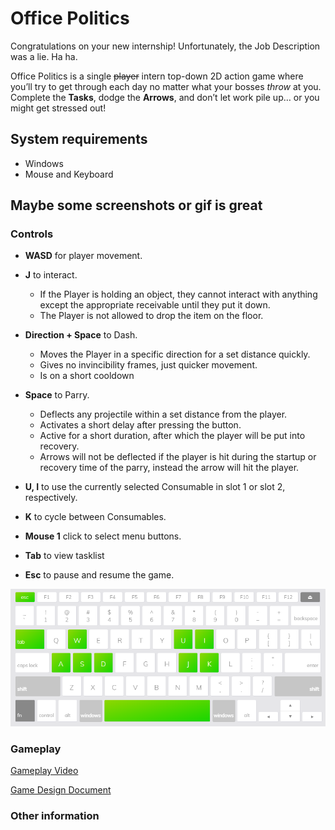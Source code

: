 # Office Politics
Congratulations on your new internship! Unfortunately, the Job Description was a lie. Ha ha.

Office Politics is a single ~~player~~ intern top-down 2D action game where you’ll try to get through each day no matter what your bosses *throw* at you. Complete the **Tasks**, dodge the **Arrows**, and don’t let work pile up… or you might get stressed out!


## System requirements
- Windows
- Mouse and Keyboard

## Maybe some screenshots or gif is great

### Controls
- **WASD** for player movement.
- **J**  to interact.
    - If the Player is holding an object, they cannot interact with anything except the appropriate receivable until they put it down.
    - The Player is not allowed to drop the item on the floor.
- **Direction + Space** to Dash.
    - Moves the Player in a specific direction for a set distance quickly. 
    - Gives no invincibility frames, just quicker movement. 
    - Is on a short cooldown

- **Space** to Parry.
    - Deflects any projectile within a set distance from the player.
    - Activates a short delay after pressing the button.
    - Active for a short duration, after which the player will be put into recovery.
    - Arrows will not be deflected if the player is hit during the startup or recovery time of the parry, instead the arrow will hit the player.
    
- **U, I** to use the currently selected Consumable in slot 1 or slot 2, respectively.

- **K** to cycle between Consumables.
- **Mouse 1** click to select menu buttons.
- **Tab** to view tasklist
- **Esc** to pause and resume the game.

![Screenshot of keyboard controls](docs/images/keyboard.png)

### Gameplay

[Gameplay Video](https://sutdapac-my.sharepoint.com/:v:/g/personal/sihan_tao_mymail_sutd_edu_sg/ES-F2NVok2lOkbIO40k0NmgBtTmIinkmLPmg4rXLxhictw?nav=eyJyZWZlcnJhbEluZm8iOnsicmVmZXJyYWxBcHAiOiJPbmVEcml2ZUZvckJ1c2luZXNzIiwicmVmZXJyYWxBcHBQbGF0Zm9ybSI6IldlYiIsInJlZmVycmFsTW9kZSI6InZpZXciLCJyZWZlcnJhbFZpZXciOiJNeUZpbGVzTGlua0NvcHkifX0&e=VACDXl)

[Game Design Document](docs/2023_GDD_Group_3.pdf)
### Other information

